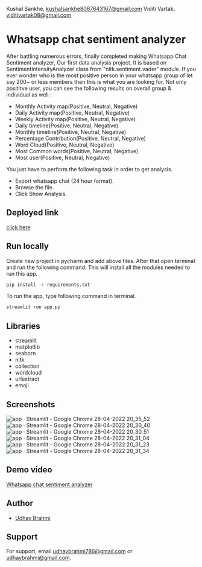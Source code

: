 Kushal Sankhe, kushalsankhe8087643167@gmail.com
Viditi Vartak, viditivartak08@gmail.com

# Whatsapp chat sentiment analyzer

After battling numerous errors, finally completed making Whatsapp Chat Sentiment analyzer, Our first data analysis project. It is based on SentimentIntensityAnalyzer class from "nltk.sentiment.vader" module. If you ever wonder who is the most positive person in your whatsapp group of let say 200+ or less members then this is what you are looking for.
Not only posititve user, you can see the following results on overall group & individual as well :

- Monthly Activity map(Positive, Neutral, Negative)
- Daily Activity map(Positive, Neutral, Negative)
- Weekly Activity map(Positive, Neutral, Negative)
- Daily timeline(Positive, Neutral, Negative)
- Monthly timeline(Positive, Neutral, Negative)
- Percentage Contribution(Positive, Neutral, Negative)
- Word Cloud(Positive, Neutral, Negative)
- Most Common words(Positive, Neutral, Negative)
- Most user(Positive, Neutral, Negative)

You just have to perform the following task in order to get analysis.
- Export whatsapp chat (24 hour format).
- Browse the file.
- Click Show Analysis.

## Deployed link

[click here](https://www.youtube.com/redirect?event=video_description&redir_token=QUFFLUhqa19ucTE0WG9IdmFKNVhMSnlCNzJWVWxGV25NUXxBQ3Jtc0ttREhtME5RTzdNUFRQLXk0cl95SXQzR01wRHRfUHFjVmFoSEtJM21Nb0ZsU3lFdmVMTVV3cFhDSEhldFNSdDctUTl3S01kU3dOS3A0X1BONkhzUW5Pc1ZETi0xaFRQYUg2Y3BzM1poSTliNGE3RU5LMA&q=https%3A%2F%2Fwhatsapp-sentiment-analyzer.herokuapp.com%2F&v=M8AlfcW0M70)


## Run locally

Create new project in pycharm and add above files. After that open terminal and run the following command. This will install all the modules needed to run this app. 

```bash
pip install -r requirements.txt
```

To run the app, type following command in terminal. 
```bash
streamlit run app.py
```

## Libraries

- streamlit
- matplotlib
- seaborn
- nltk
- collection
- wordcloud
- urlextract
- emoji


## Screenshots

![app · Streamlit - Google Chrome 28-04-2022 20_35_52](https://user-images.githubusercontent.com/72250606/165783851-967737d9-6542-485a-ba75-9368d4905289.png)
![app · Streamlit - Google Chrome 28-04-2022 20_30_40](https://user-images.githubusercontent.com/72250606/165783574-142f8e37-2fec-4f4e-aa3c-8ebb07acc401.png)
![app · Streamlit - Google Chrome 28-04-2022 20_30_51](https://user-images.githubusercontent.com/72250606/165783590-93ac7ed7-e432-46aa-b424-c9cf7b1a8b0d.png)
![app · Streamlit - Google Chrome 28-04-2022 20_31_04](https://user-images.githubusercontent.com/72250606/165783594-e62f6776-b241-4ebd-8a7a-78e3a82f343f.png)
![app · Streamlit - Google Chrome 28-04-2022 20_31_23](https://user-images.githubusercontent.com/72250606/165783597-6f497c0f-01ef-42a5-be8a-5a67c7c2bc1f.png)
![app · Streamlit - Google Chrome 28-04-2022 20_31_34](https://user-images.githubusercontent.com/72250606/165783601-b7d553f4-8e7d-4ed0-9a2a-56d58e31cbcf.png)

## Demo video

[Whatsapp chat sentiment analyzer](https://www.youtube.com/watch?v=XCLCOA9BXVA)
 
## Author

- [Udhay Brahmi](https://github.com/Udhay-Brahmi)

## Support

For support, email udhaybrahmi786@gmail.com or udhaybrahmi@gmail.com.

